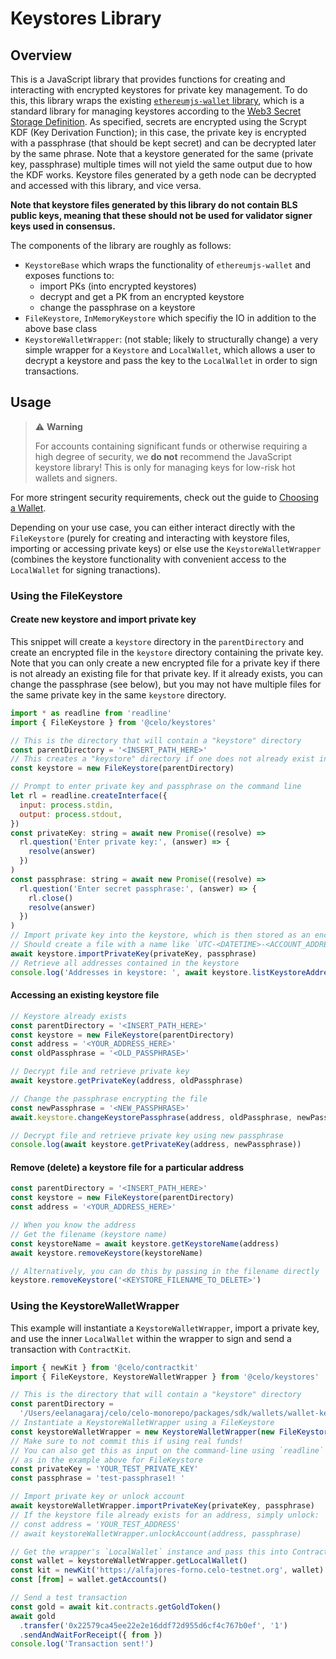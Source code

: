 # Keystores Library

## Overview

This is a JavaScript library that provides functions for creating and interacting with encrypted keystores for private key management. To do this, this library wraps the existing [`ethereumjs-wallet` library](https://github.com/ethereumjs/ethereumjs-wallet), which is a standard library for managing keystores according to the [Web3 Secret Storage Definition](https://github.com/ethereum/wiki/wiki/Web3-Secret-Storage-Definition). As specified, secrets are encrypted using the Scrypt KDF (Key Derivation Function); in this case, the private key is encrypted with a passphrase (that should be kept secret) and can be decrypted later by the same phrase. Note that a keystore generated for the same (private key, passphrase) multiple times will not yield the same output due to how the KDF works. Keystore files generated by a geth node can be decrypted and accessed with this library, and vice versa.

**Note that keystore files generated by this library do not contain BLS public keys, meaning that these should not be used for validator signer keys used in consensus.**

The components of the library are roughly as follows:

- `KeystoreBase` which wraps the functionality of `ethereumjs-wallet` and exposes functions to:
  - import PKs (into encrypted keystores)
  - decrypt and get a PK from an encrypted keystore
  - change the passphrase on a keystore
- `FileKeystore`, `InMemoryKeystore` which specifiy the IO in addition to the above base class
- `KeystoreWalletWrapper`: (not stable; likely to structurally change) a very simple wrapper for a `Keystore` and `LocalWallet`, which allows a user to decrypt a keystore and pass the key to the `LocalWallet` in order to sign transactions.

## Usage

> ⚠️ **Warning**
>
> For accounts containing significant funds or otherwise requiring a high degree of security, we **do not** recommend the JavaScript keystore library! This is only for managing keys for low-risk hot wallets and signers.

For more stringent security requirements, check out the guide to [Choosing a Wallet](../../getting-started/wallets.md).

Depending on your use case, you can either interact directly with the `FileKeystore` (purely for creating and interacting with keystore files, importing or accessing private keys) or else use the `KeystoreWalletWrapper` (combines the keystore functionality with convenient access to the `LocalWallet` for signing tranactions).

### Using the FileKeystore

#### Create new keystore and import private key

This snippet will create a `keystore` directory in the `parentDirectory` and create an encrypted file in the `keystore` directory containing the private key. Note that you can only create a new encrypted file for a private key if there is not already an existing file for that private key. If it already exists, you can change the passphrase (see below), but you may not have multiple files for the same private key in the same `keystore` directory.

```js
import * as readline from 'readline'
import { FileKeystore } from '@celo/keystores'

// This is the directory that will contain a "keystore" directory
const parentDirectory = '<INSERT_PATH_HERE>'
// This creates a "keystore" directory if one does not already exist in the parentDirectory
const keystore = new FileKeystore(parentDirectory)

// Prompt to enter private key and passphrase on the command line
let rl = readline.createInterface({
  input: process.stdin,
  output: process.stdout,
})
const privateKey: string = await new Promise((resolve) =>
  rl.question('Enter private key:', (answer) => {
    resolve(answer)
  })
)
const passphrase: string = await new Promise((resolve) =>
  rl.question('Enter secret passphrase:', (answer) => {
    rl.close()
    resolve(answer)
  })
)
// Import private key into the keystore, which is then stored as an encrypted file
// Should create a file with a name like `UTC-<DATETIME>-<ACCOUNT_ADDRESS>`
await keystore.importPrivateKey(privateKey, passphrase)
// Retrieve all addresses contained in the keystore
console.log('Addresses in keystore: ', await keystore.listKeystoreAddresses())
```

#### Accessing an existing keystore file

```js
// Keystore already exists
const parentDirectory = '<INSERT_PATH_HERE>'
const keystore = new FileKeystore(parentDirectory)
const address = '<YOUR_ADDRESS_HERE>'
const oldPassphrase = '<OLD_PASSPHRASE>'

// Decrypt file and retrieve private key
await keystore.getPrivateKey(address, oldPassphrase)

// Change the passphrase encrypting the file
const newPassphrase = '<NEW_PASSPHRASE>'
await.keystore.changeKeystorePassphrase(address, oldPassphrase, newPassphrase)

// Decrypt file and retrieve private key using new passphrase
console.log(await keystore.getPrivateKey(address, newPassphrase))
```

#### Remove (delete) a keystore file for a particular address

```js
const parentDirectory = '<INSERT_PATH_HERE>'
const keystore = new FileKeystore(parentDirectory)
const address = '<YOUR_ADDRESS_HERE>'

// When you know the address
// Get the filename (keystore name)
const keystoreName = await keystore.getKeystoreName(address)
await keystore.removeKeystore(keystoreName)

// Alternatively, you can do this by passing in the filename directly
keystore.removeKeystore('<KEYSTORE_FILENAME_TO_DELETE>')
```

### Using the KeystoreWalletWrapper

This example will instantiate a `KeystoreWalletWrapper`, import a private key, and use the inner `LocalWallet` within the wrapper to sign and send a transaction with `ContractKit`.

```js
import { newKit } from '@celo/contractkit'
import { FileKeystore, KeystoreWalletWrapper } from '@celo/keystores'

// This is the directory that will contain a "keystore" directory
const parentDirectory =
  '/Users/eelanagaraj/celo/celo-monorepo/packages/sdk/wallets/wallet-keystore/test-keystore-dir'
// Instantiate a KeystoreWalletWrapper using a FileKeystore
const keystoreWalletWrapper = new KeystoreWalletWrapper(new FileKeystore(parentDirectory))
// Make sure to not commit this if using real funds!
// You can also get this as input on the command-line using `readline`
// as in the example above for FileKeystore
const privateKey = 'YOUR_TEST_PRIVATE_KEY'
const passphrase = 'test-passphrase1! '

// Import private key or unlock account
await keystoreWalletWrapper.importPrivateKey(privateKey, passphrase)
// If the keystore file already exists for an address, simply unlock:
// const address = 'YOUR_TEST_ADDRESS'
// await keystoreWalletWrapper.unlockAccount(address, passphrase)

// Get the wrapper's `LocalWallet` instance and pass this into ContractKit
const wallet = keystoreWalletWrapper.getLocalWallet()
const kit = newKit('https://alfajores-forno.celo-testnet.org', wallet)
const [from] = wallet.getAccounts()

// Send a test transaction
const gold = await kit.contracts.getGoldToken()
await gold
  .transfer('0x22579ca45ee22e2e16ddf72d955d6cf4c767b0ef', '1')
  .sendAndWaitForReceipt({ from })
console.log('Transaction sent!')
```
